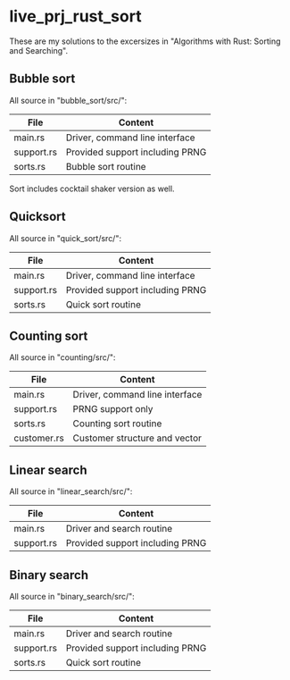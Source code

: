 # live_prj_rust_sort

These are my solutions to the excersizes in "Algorithms with Rust: Sorting and Searching".

## Bubble sort

All source in "bubble_sort/src/":

| File       | Content                         |
| -----------| ------------------------------- |
| main.rs    | Driver, command line interface  |
| support.rs | Provided support including PRNG |
| sorts.rs   | Bubble sort routine             |

Sort includes cocktail shaker version as well.

## Quicksort

All source in "quick_sort/src/":

| File       | Content                         |
| -----------| ------------------------------- |
| main.rs    | Driver, command line interface  |
| support.rs | Provided support including PRNG |
| sorts.rs   | Quick sort routine              |

## Counting sort

All source in "counting/src/":

| File         | Content                         |
| ------------ | ------------------------------- |
| main.rs      | Driver, command line interface  |
| support.rs   | PRNG support only               |
| sorts.rs     | Counting sort routine           |
| customer.rs  | Customer structure and vector   |

## Linear search

All source in "linear_search/src/":

| File         | Content                         |
| ------------ | ------------------------------- |
| main.rs      | Driver and search routine       |
| support.rs   | Provided support including PRNG |

## Binary search

All source in "binary_search/src/":

| File         | Content                         |
| ------------ | ------------------------------- |
| main.rs      | Driver and search routine       |
| support.rs   | Provided support including PRNG |
| sorts.rs     | Quick sort routine              |

